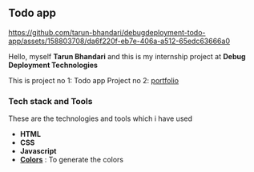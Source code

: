 ## Todo app

https://github.com/tarun-bhandari/debugdeployment-todo-app/assets/158803708/da6f220f-eb7e-406a-a512-65edc63666a0

  
Hello, myself **Tarun Bhandari** and this is my internship project at **Debug Deployment Technologies**  

This is project no 1: Todo app
Project no 2: [portfolio](https://github.com/tarun-bhandari/debugdeployment_portfolio_site)

### Tech stack and Tools

These are the technologies and tools which i have used  

- **HTML**
- **CSS** 
- **Javascript** 
- **[Colors](https://coolors.co/)** : To generate the colors


